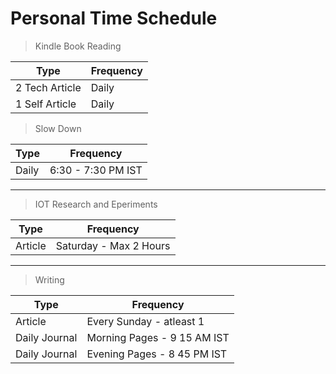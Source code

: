 # Personal Time Schedule 

> Kindle Book Reading

|  Type | Frequency|
| ------------- | ------------- |
| 2 Tech Article  | Daily |
| 1 Self Article  | Daily |


> Slow Down

|  Type | Frequency|
| ------------- | ------------- |
| Daily | 6:30 - 7:30 PM  IST |

---

> IOT Research and Eperiments

|  Type | Frequency|
| ------------- | ------------- |
| Article  | Saturday - Max 2 Hours |

---

> Writing

|  Type | Frequency|
| ------------- | ------------- |
| Article  | Every Sunday - atleast 1 |
| Daily Journal  | Morning Pages - 9 15 AM IST 
| Daily Journal  | Evening Pages - 8 45 PM IST|
